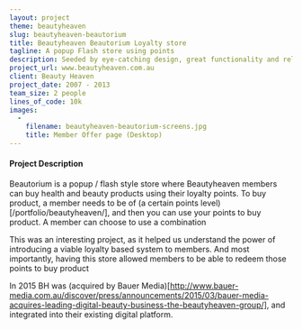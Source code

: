```yaml
---
layout: project
theme: beautyheaven
slug: beautyheaven-beautorium
title: Beautyheaven Beautorium Loyalty store
tagline: A popup Flash store using points
description: Seeded by eye-catching design, great functionality and relevant articles, Beauty Heaven has built a vibrant community of beauty addicts. A savvy membership system raises the status of contributors and gives them a reason to write reviews and give feedback. A smart way to leverage the knowledge of the community.
project_url: www.beautyheaven.com.au
client: Beauty Heaven
project_date: 2007 - 2013
team_size: 2 people
lines_of_code: 10k
images:
  -
    filename: beautyheaven-beautorium-screens.jpg
    title: Member Offer page (Desktop)
---
```


#### Project Description

Beautorium is a popup / flash style store where  Beautyheaven members can buy health and beauty products using their loyalty points. To buy product, a member needs to be of (a certain points level)[/portfolio/beautyheaven/], and then you can use your points to buy product. A member can choose to use a combination

This was an interesting project, as it helped us understand the power of introducing a viable loyalty based system to members. And most importantly, having this store allowed members to be able to redeem those points to buy product

In 2015 BH was (acquired by Bauer Media)[http://www.bauer-media.com.au/discover/press/announcements/2015/03/bauer-media-acquires-leading-digital-beauty-business-the-beautyheaven-group/], and integrated into their existing digital platform.
